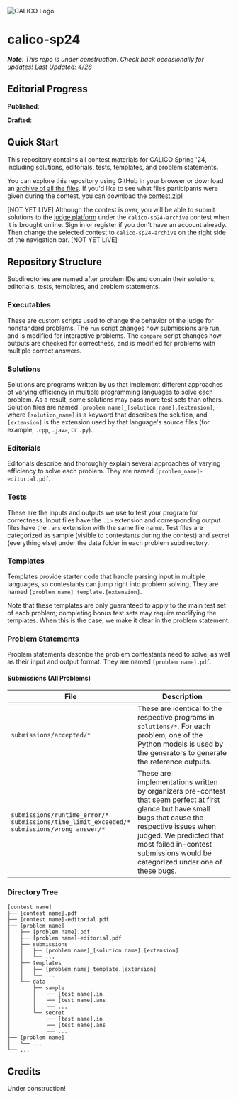 ![CALICO Logo](https://calico.berkeley.edu/images/banner/blocks.png)

# calico-sp24
***Note**: This repo is under construction. Check back occasionally for updates! Last Updated: 4/28*

## Editorial Progress
**Published**: 

**Drafted**:  

## Quick Start
This repository contains all contest materials for CALICO Spring '24, including solutions, editorials, tests, templates, and problem statements.

You can explore this repository using GitHub in your browser or download an [archive of all the files](https://github.com/calico-team/calico-sp24/archive/refs/heads/main.zip). If you'd like to see what files participants were given during the contest, you can download the [contest.zip](https://calico.berkeley.edu/files/calico-sp24/contest.zip)!

[NOT YET LIVE] Although the contest is over, you will be able to submit solutions to the [judge platform](https://calicojudge.com) under the `calico-sp24-archive` contest when it is brought online. Sign in or register if you don't have an account already. Then change the selected contest to `calico-sp24-archive` on the right side of the navigation bar. [NOT YET LIVE]

## Repository Structure
Subdirectories are named after problem IDs and contain their solutions, editorials, tests, templates, and problem statements.

### Executables

These are custom scripts used to change the behavior of the judge for nonstandard problems. The `run` script changes how submissions are run, and is modified for interactive problems. The `compare` script changes how outputs are checked for correctness, and is modified for problems with multiple correct answers.

### Solutions
Solutions are programs written by us that implement different approaches of varying efficiency in multiple programming languages to solve each problem. As a result, some solutions may pass more test sets than others. Solution files are named `[problem name]_[solution name].[extension]`, where `[solution_name]` is a keyword that describes the solution, and `[extension]` is the extension used by that language's source files (for example, `.cpp`, `.java`, or `.py`).

### Editorials
Editorials describe and thoroughly explain several approaches of varying efficiency to solve each problem. They are named `[problem_name]-editorial.pdf`.

### Tests
These are the inputs and outputs we use to test your program for correctness. Input files have the `.in` extension and corresponding output files have the `.ans` extension with the same file name. Test files are categorized as sample (visible to contestants during the contest) and secret (everything else) under the data folder in each problem subdirectory.

### Templates
Templates provide starter code that handle parsing input in multiple languages, so contestants can jump right into problem solving. They are named `[problem name]_template.[extension]`.

Note that these templates are only guaranteed to apply to the main test set of each problem; completing bonus test sets may require modifying the templates. When this is the case, we make it clear in the problem statement.

### Problem Statements
Problem statements describe the problem contestants need to solve, as well as their input and output format. They are named `[problem name].pdf`.

#### Submissions (All Problems)
|File|Description|
|---|---|
|`submissions/accepted/*`|These are identical to the respective programs in `solutions/*`. For each problem, one of the Python models is used by the generators to generate the reference outputs.|
|`submissions/runtime_error/*`<br>`submissions/time_limit_exceeded/*`<br>`submissions/wrong_answer/*`|These are implementations written by organizers pre-contest that seem perfect at first glance but have small bugs that cause the respective issues when judged. We predicted that most failed in-contest submissions would be categorized under one of these bugs.|

### Directory Tree
```
[contest name]
├── [contest name].pdf
├── [contest name]-editorial.pdf
├── [problem name]
│   ├── [problem name].pdf
│   ├── [problem name]-editorial.pdf
│   ├── submissions
│   │   ├── [problem name]_[solution name].[extension]
│   │   └── ...
│   ├── templates
│   │   ├── [problem name]_template.[extension]
│   │   └── ...
│   └── data
│       ├── sample
│       │   ├── [test name].in
│       │   ├── [test name].ans
│       │   └── ...
│       └── secret
│           ├── [test name].in
│           ├── [test name].ans
│           └── ...
├── [problem name]
│   └── ...
└── ...
```

## Credits

Under construction!
